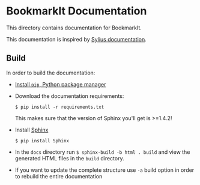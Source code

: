 BookmarkIt Documentation
=====================

This directory contains documentation for BookmarkIt. 

This documentation is inspired by [Sylius documentation](http://docs.sylius.org). 

Build
-----

In order to build the documentation:
* [Install `pip`, Python package manager](https://pip.pypa.io/en/stable/installing/)

* Download the documentation requirements: 

    `$ pip install -r requirements.txt`
    
    This makes sure that the version of Sphinx you'll get is >=1.4.2!

* Install [Sphinx](http://www.sphinx-doc.org/en/stable/)

    `$ pip install Sphinx`

* In the `docs` directory run `$ sphinx-build -b html . build` and view the generated HTML files in the `build` directory.

* If you want to update the complete structure use `-a` build option in order to rebuild the entire documentation
